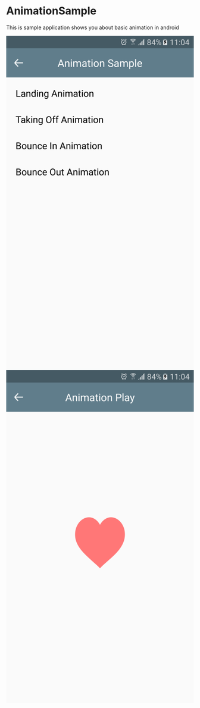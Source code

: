 # AnimationSample
This is sample application shows you about basic animation in android

![alt tag](https://github.com/ananth10/AnimationSample/blob/master/screen1.png)
![alt tag](https://github.com/ananth10/AnimationSample/blob/master/screen2.png)

